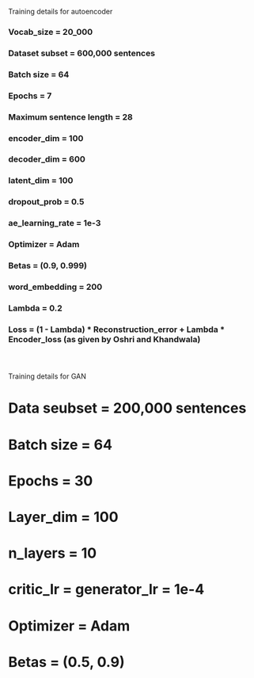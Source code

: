 Training details for autoencoder <br>
### Vocab_size = 20_000 <br>
### Dataset subset = 600,000 sentences <br>
### Batch size = 64 <br>
### Epochs = 7
### Maximum sentence length = 28 <br>
### encoder_dim = 100 <br>
### decoder_dim = 600 <br>
### latent_dim = 100 <br>
### dropout_prob = 0.5 <br>
### ae_learning_rate = 1e-3 <br>
### Optimizer = Adam <br>
### Betas = (0.9, 0.999) <br>
### word_embedding = 200 <br>
### Lambda = 0.2 <br>
### Loss = (1 - Lambda) * Reconstruction_error + Lambda * Encoder_loss (as given by Oshri and Khandwala) <br> <br> <br>

Training details for GAN <br>
# Data seubset = 200,000 sentences <br>
# Batch size = 64 <br>
# Epochs = 30 <br>
# Layer_dim = 100 <br>
# n_layers = 10 
# critic_lr = generator_lr = 1e-4 <br>
# Optimizer = Adam <br>
# Betas = (0.5, 0.9) <br>
